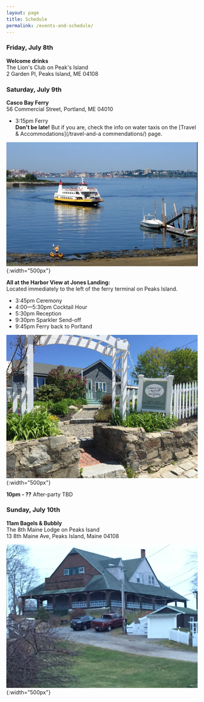 ```yaml
---
layout: page
title: Schedule
permalink: /events-and-schedule/
---
```


### Friday, July 8th

  **Welcome drinks**   
The Lion's Club on Peak's Island  
2 Garden Pl, Peaks Island, ME 04108

<div id="lions-slideshow"> </div>


### Saturday, July 9th

  **Casco Bay Ferry**  
56 Commercial Street, Portland, ME 04010

  * 3:15pm Ferry  
**Don't be late!** But if you are, check the info on water taxis on the [Travel & Accommodations](/travel-and-a commendations/) page.

![ferry](/img/IMG_1389.JPG){:width="500px"}

  **All at the Harbor View at Jones Landing:**  
Located immediately to the left of the ferry terminal on Peaks Island.

* 3:45pm Ceremony 
* 4:00&mdash;5:30pm Cocktail Hour
* 5:30pm Reception
* 9:30pm Sparkler Send-off
* 9:45pm Ferry back to Porltand

![Harbor view at Jones Landing](/img/jones-landing.jpg){:width="500px"}

  **10pm - ??** After-party TBD

### Sunday, July 10th

  **11am Bagels & Bubbly**   
The 8th Maine Lodge on Peaks Isand  
13 8th Maine Ave, Peaks Island, Maine 04108

![8th Maine](/img/IMG_4471.JPG){:width="500px"}
